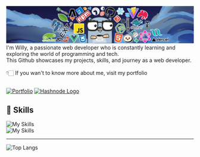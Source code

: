 <img src="gh_header.png">
I'm Willy, a passionate web developer who is constantly learning and exploring the world of programming and tech. <br> This Github showcases my projects, skills, and journey as a web developer.
<br>
<br>
👇🏻 If you wan't to know more about me, visit my portfolio 
<br>
<br>

[![Portfolio](https://img.shields.io/badge/Portfolio-%23000000.svg?style=for-the-badge&logo=firefox&logoColor=#FF7139)](https://willyw.dev) 
[![Hashnode Logo](https://camo.githubusercontent.com/4903b1622b93d6b463a65bfd79c818140334fb599ee94d2c3143a3ba58683138/68747470733a2f2f696d672e736869656c64732e696f2f62616467652f486173686e6f64652d3239363246463f7374796c653d666f722d7468652d6261646765266c6f676f3d686173686e6f6465266c6f676f436f6c6f723d7768697465)](https://blog.willyw.dev/)


## 🧠 Skills

![My Skills](https://skillicons.dev/icons?i=html,css,js,ts,react,electron,python,nodejs,firebase,vite)<br>
![My Skills](https://skillicons.dev/icons?i=webpack,git,github,vscode,md,powershell,bash,ps,bootstrap,tailwind)

------

![Top Langs](https://github-readme-stats.vercel.app/api/top-langs/?username=willywdev&layout=compact)

